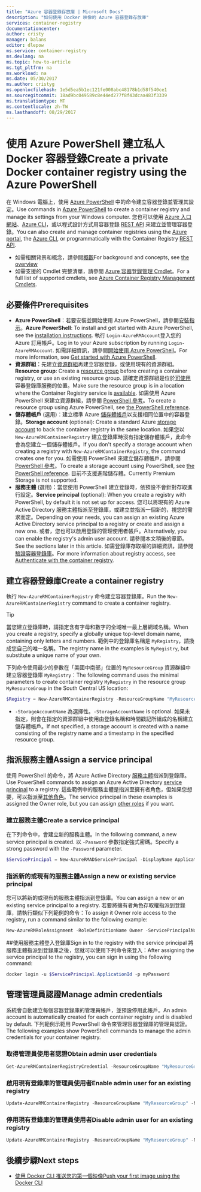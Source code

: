 ```yaml
---
title: "Azure 容器登錄存放庫 | Microsoft Docs"
description: "如何使用 Docker 映像的 Azure 容器登錄存放庫"
services: container-registry
documentationcenter: 
author: cristy
manager: balans
editor: dlepow
ms.service: container-registry
ms.devlang: na
ms.topic: how-to-article
ms.tgt_pltfrm: na
ms.workload: na
ms.date: 05/30/2017
ms.author: cristyg
ms.openlocfilehash: 1e5d5ea5b1ec121fe008abc48178b1d58f540ce1
ms.sourcegitcommit: 18ad9bc049589c8e44ed277f8f43dcaa483f3339
ms.translationtype: MT
ms.contentlocale: zh-TW
ms.lasthandoff: 08/29/2017
---
```

# <a name="create-a-private-docker-container-registry-using-the-azure-powershell"></a><span data-ttu-id="f201f-103">使用 Azure PowerShell 建立私人 Docker 容器登錄</span><span class="sxs-lookup"><span data-stu-id="f201f-103">Create a private Docker container registry using the Azure PowerShell</span></span>
<span data-ttu-id="f201f-104">在 Windows 電腦上，使用 [Azure PowerShell](https://docs.microsoft.com/en-us/powershell/azure/overview) 中的命令建立容器登錄並管理其設定。</span><span class="sxs-lookup"><span data-stu-id="f201f-104">Use commands in [Azure PowerShell](https://docs.microsoft.com/en-us/powershell/azure/overview) to create a container registry and manage its settings from your Windows computer.</span></span> <span data-ttu-id="f201f-105">您也可以使用 [Azure 入口網站](container-registry-get-started-portal.md)、[Azure CLI](container-registry-get-started-azure-cli.md)，或以程式設計方式用容器登錄 [REST API](https://go.microsoft.com/fwlink/p/?linkid=834376) 來建立並管理容器登錄。</span><span class="sxs-lookup"><span data-stu-id="f201f-105">You can also create and manage container registries using the [Azure portal](container-registry-get-started-portal.md), the [Azure CLI](container-registry-get-started-azure-cli.md), or programmatically with the Container Registry [REST API](https://go.microsoft.com/fwlink/p/?linkid=834376).</span></span>


* <span data-ttu-id="f201f-106">如需相關背景和概念，請參閱[概觀](container-registry-intro.md)</span><span class="sxs-lookup"><span data-stu-id="f201f-106">For background and concepts, see [the overview](container-registry-intro.md)</span></span>
* <span data-ttu-id="f201f-107">如需支援的 Cmdlet 完整清單，請參閱 [Azure 容器登錄管理 Cmdlet](https://docs.microsoft.com/en-us/powershell/module/azurerm.containerregistry/)。</span><span class="sxs-lookup"><span data-stu-id="f201f-107">For a full list of supported cmdlets, see [Azure Container Registry Management Cmdlets](https://docs.microsoft.com/en-us/powershell/module/azurerm.containerregistry/).</span></span>


## <a name="prerequisites"></a><span data-ttu-id="f201f-108">必要條件</span><span class="sxs-lookup"><span data-stu-id="f201f-108">Prerequisites</span></span>
* <span data-ttu-id="f201f-109">**Azure PowerShell**：若要安裝並開始使用 Azure PowerShell，請參閱[安裝指示](https://docs.microsoft.com/en-us/powershell/azure/install-azurerm-ps)。</span><span class="sxs-lookup"><span data-stu-id="f201f-109">**Azure PowerShell**: To install and get started with Azure PowerShell, see the [installation instructions](https://docs.microsoft.com/en-us/powershell/azure/install-azurerm-ps).</span></span> <span data-ttu-id="f201f-110">執行 `Login-AzureRMAccount`登入您的 Azure 訂用帳戶。</span><span class="sxs-lookup"><span data-stu-id="f201f-110">Log in to your Azure subscription by running `Login-AzureRMAccount`.</span></span> <span data-ttu-id="f201f-111">如需詳細資訊，請參閱[開始使用 Azure PowerShell](https://docs.microsoft.com/en-us/powershell/azure/get-started-azurep)。</span><span class="sxs-lookup"><span data-stu-id="f201f-111">For more information, see [Get started with Azure PowerShell](https://docs.microsoft.com/en-us/powershell/azure/get-started-azurep).</span></span>
* <span data-ttu-id="f201f-112">**資源群組**：先建立[資源群組](../azure-resource-manager/resource-group-overview.md#resource-groups)再建立容器登錄，或使用現有的資源群組。</span><span class="sxs-lookup"><span data-stu-id="f201f-112">**Resource group**: Create a [resource group](../azure-resource-manager/resource-group-overview.md#resource-groups) before creating a container registry, or use an existing resource group.</span></span> <span data-ttu-id="f201f-113">請確定資源群組是位於[可使用](https://azure.microsoft.com/regions/services/)容器登錄庫服務的位置。</span><span class="sxs-lookup"><span data-stu-id="f201f-113">Make sure the resource group is in a location where the Container Registry service is [available](https://azure.microsoft.com/regions/services/).</span></span> <span data-ttu-id="f201f-114">如需使用 Azure PowerShell 來建立資源群組，請參閱 [PowerShell 參考](https://docs.microsoft.com/en-us/powershell/azure/get-started-azureps#create-a-resource-group)。</span><span class="sxs-lookup"><span data-stu-id="f201f-114">To create a resource group using Azure PowerShell, see [the PowerShell reference](https://docs.microsoft.com/en-us/powershell/azure/get-started-azureps#create-a-resource-group).</span></span>
* <span data-ttu-id="f201f-115">**儲存體帳戶** (選用)：建立標準 Azure [儲存體帳戶](../storage/common/storage-introduction.md)以支援相同位置中的容器登錄。</span><span class="sxs-lookup"><span data-stu-id="f201f-115">**Storage account** (optional): Create a standard Azure [storage account](../storage/common/storage-introduction.md) to back the container registry in the same location.</span></span> <span data-ttu-id="f201f-116">如果您以 `New-AzureRMContainerRegistry` 建立登錄庫時沒有指定儲存體帳戶，此命令會為您建立一個儲存體帳戶。</span><span class="sxs-lookup"><span data-stu-id="f201f-116">If you don't specify a storage account when creating a registry with `New-AzureRMContainerRegistry`, the command creates one for you.</span></span> <span data-ttu-id="f201f-117">如需使用 PowerShell 來建立儲存體帳戶，請參閱 [PowerShell 參考](https://docs.microsoft.com/en-us/powershell/module/azure/new-azurestorageaccount)。</span><span class="sxs-lookup"><span data-stu-id="f201f-117">To create a storage account using PowerShell, see [the PowerShell reference](https://docs.microsoft.com/en-us/powershell/module/azure/new-azurestorageaccount).</span></span> <span data-ttu-id="f201f-118">目前不支援進階儲存體。</span><span class="sxs-lookup"><span data-stu-id="f201f-118">Currently Premium Storage is not supported.</span></span>
* <span data-ttu-id="f201f-119">**服務主體** (選用)：當您使用 PowerShell 建立登錄時，依預設不會針對存取進行設定。</span><span class="sxs-lookup"><span data-stu-id="f201f-119">**Service principal** (optional): When you create a registry with PowerShell, by default it is not set up for access.</span></span> <span data-ttu-id="f201f-120">您可以將現有的 Azure Active Directory 服務主體指派至登錄庫，或建立並指派一個新的，視您的需求而定。</span><span class="sxs-lookup"><span data-stu-id="f201f-120">Depending on your needs, you can assign an existing Azure Active Directory service principal to a registry or create and assign a new one.</span></span> <span data-ttu-id="f201f-121">或者，您也可以啟用登錄的管理使用者帳戶。</span><span class="sxs-lookup"><span data-stu-id="f201f-121">Alternatively, you can enable the registry's admin user account.</span></span> <span data-ttu-id="f201f-122">請參閱本文稍後的章節。</span><span class="sxs-lookup"><span data-stu-id="f201f-122">See the sections later in this article.</span></span> <span data-ttu-id="f201f-123">如需登錄庫存取權的詳細資訊，請參閱[驗證容器登錄庫](container-registry-authentication.md)。</span><span class="sxs-lookup"><span data-stu-id="f201f-123">For more information about registry access, see [Authenticate with the container registry](container-registry-authentication.md).</span></span>

## <a name="create-a-container-registry"></a><span data-ttu-id="f201f-124">建立容器登錄庫</span><span class="sxs-lookup"><span data-stu-id="f201f-124">Create a container registry</span></span>
<span data-ttu-id="f201f-125">執行 `New-AzureRMContainerRegistry` 命令建立容器登錄庫。</span><span class="sxs-lookup"><span data-stu-id="f201f-125">Run the `New-AzureRMContainerRegistry` command to create a container registry.</span></span>

> [!TIP]
> <span data-ttu-id="f201f-126">當您建立登錄庫時，請指定含有字母和數字的全域唯一最上層網域名稱。</span><span class="sxs-lookup"><span data-stu-id="f201f-126">When you create a registry, specify a globally unique top-level domain name, containing only letters and numbers.</span></span> <span data-ttu-id="f201f-127">範例中的登錄庫名稱是 `MyRegistry`，請換成您自己的唯一名稱。</span><span class="sxs-lookup"><span data-stu-id="f201f-127">The registry name in the examples is `MyRegistry`, but substitute a unique name of your own.</span></span>
>
>

<span data-ttu-id="f201f-128">下列命令使用最少的參數在「美國中南部」位置的 `MyResourceGroup` 資源群組中建立容器登錄庫 `MyRegistry`︰</span><span class="sxs-lookup"><span data-stu-id="f201f-128">The following command uses the minimal parameters to create container registry `MyRegistry` in the resource group `MyResourceGroup` in the South Central US location:</span></span>

```PowerShell
$Registry = New-AzureRMContainerRegistry -ResourceGroupName "MyResourceGroup" -Name "MyRegistry"
```

* <span data-ttu-id="f201f-129">`-StorageAccountName` 為選擇性。</span><span class="sxs-lookup"><span data-stu-id="f201f-129">`-StorageAccountName` is optional.</span></span> <span data-ttu-id="f201f-130">如果未指定，則會在指定的資源群組中使用由登錄名稱和時間戳記所組成的名稱建立儲存體帳戶。</span><span class="sxs-lookup"><span data-stu-id="f201f-130">If not specified, a storage account is created with a name consisting of the registry name and a timestamp in the specified resource group.</span></span>

## <a name="assign-a-service-principal"></a><span data-ttu-id="f201f-131">指派服務主體</span><span class="sxs-lookup"><span data-stu-id="f201f-131">Assign a service principal</span></span>
<span data-ttu-id="f201f-132">使用 PowerShell 的命令，將 Azure Active Directory [服務主體](../azure-resource-manager/resource-group-authenticate-service-principal.md)指派到登錄庫。</span><span class="sxs-lookup"><span data-stu-id="f201f-132">Use PowerShell commands to assign an Azure Active Directory [service principal](../azure-resource-manager/resource-group-authenticate-service-principal.md) to a registry.</span></span> <span data-ttu-id="f201f-133">這些範例中的服務主體是指派至擁有者角色，但如果您想要，可以指派至[其他角色](../active-directory/role-based-access-control-configure.md)。</span><span class="sxs-lookup"><span data-stu-id="f201f-133">The service principal in these examples is assigned the Owner role, but you can assign [other roles](../active-directory/role-based-access-control-configure.md) if you want.</span></span>

### <a name="create-a-service-principal"></a><span data-ttu-id="f201f-134">建立服務主體</span><span class="sxs-lookup"><span data-stu-id="f201f-134">Create a service principal</span></span>
<span data-ttu-id="f201f-135">在下列命令中，會建立新的服務主體。</span><span class="sxs-lookup"><span data-stu-id="f201f-135">In the following command, a new service principal is created.</span></span> <span data-ttu-id="f201f-136">以 `-Password` 參數指定強式密碼。</span><span class="sxs-lookup"><span data-stu-id="f201f-136">Specify a strong password with the `-Password` parameter.</span></span>

```PowerShell
$ServicePrincipal = New-AzureRMADServicePrincipal -DisplayName ApplicationDisplayName -Password "MyPassword"
```

### <a name="assign-a-new-or-existing-service-principal"></a><span data-ttu-id="f201f-137">指派新的或現有的服務主體</span><span class="sxs-lookup"><span data-stu-id="f201f-137">Assign a new or existing service principal</span></span>
<span data-ttu-id="f201f-138">您可以將新的或現有的服務主體指派到登錄庫。</span><span class="sxs-lookup"><span data-stu-id="f201f-138">You can assign a new or an existing service principal to a registry.</span></span> <span data-ttu-id="f201f-139">若要將擁有者角色存取權指派到登錄庫，請執行類似下列範例的命令：</span><span class="sxs-lookup"><span data-stu-id="f201f-139">To assign it Owner role access to the registry, run a command similar to the following example:</span></span>

```PowerShell
New-AzureRMRoleAssignment -RoleDefinitionName Owner -ServicePrincipalName $ServicePrincipal.ApplicationId -Scope $Registry.Id
```

##<a name="sign-in-to-the-registry-with-the-service-principal"></a><span data-ttu-id="f201f-140">使用服務主體登入登錄庫</span><span class="sxs-lookup"><span data-stu-id="f201f-140">Sign in to the registry with the service principal</span></span>
<span data-ttu-id="f201f-141">將服務主體指派到登錄庫之後，您就可以使用下列命令來登入：</span><span class="sxs-lookup"><span data-stu-id="f201f-141">After assigning the service principal to the registry, you can sign in using the following command:</span></span>

```PowerShell
docker login -u $ServicePrincipal.ApplicationId -p myPassword
```

## <a name="manage-admin-credentials"></a><span data-ttu-id="f201f-142">管理管理員認證</span><span class="sxs-lookup"><span data-stu-id="f201f-142">Manage admin credentials</span></span>
<span data-ttu-id="f201f-143">系統會自動建立每個容器登錄庫的管理員帳戶，並預設停用此帳戶。</span><span class="sxs-lookup"><span data-stu-id="f201f-143">An admin account is automatically created for each container registry and is disabled by default.</span></span> <span data-ttu-id="f201f-144">下列範例示範用 PowerShell 命令來管理容器登錄庫的管理員認證。</span><span class="sxs-lookup"><span data-stu-id="f201f-144">The following examples show PowerShell commands to manage the admin credentials for your container registry.</span></span>

### <a name="obtain-admin-user-credentials"></a><span data-ttu-id="f201f-145">取得管理員使用者認證</span><span class="sxs-lookup"><span data-stu-id="f201f-145">Obtain admin user credentials</span></span>
```PowerShell
Get-AzureRMContainerRegistryCredential -ResourceGroupName "MyResourceGroup" -Name "MyRegistry"
```

### <a name="enable-admin-user-for-an-existing-registry"></a><span data-ttu-id="f201f-146">啟用現有登錄庫的管理員使用者</span><span class="sxs-lookup"><span data-stu-id="f201f-146">Enable admin user for an existing registry</span></span>
```PowerShell
Update-AzureRMContainerRegistry -ResourceGroupName "MyResourceGroup" -Name "MyRegistry" -EnableAdminUser
```

### <a name="disable-admin-user-for-an-existing-registry"></a><span data-ttu-id="f201f-147">停用現有登錄庫的管理員使用者</span><span class="sxs-lookup"><span data-stu-id="f201f-147">Disable admin user for an existing registry</span></span>
```PowerShell
Update-AzureRMContainerRegistry -ResourceGroupName "MyResourceGroup" -Name "MyRegistry" -DisableAdminUser
```

## <a name="next-steps"></a><span data-ttu-id="f201f-148">後續步驟</span><span class="sxs-lookup"><span data-stu-id="f201f-148">Next steps</span></span>
* [<span data-ttu-id="f201f-149">使用 Docker CLI 推送您的第一個映像</span><span class="sxs-lookup"><span data-stu-id="f201f-149">Push your first image using the Docker CLI</span></span>](container-registry-get-started-docker-cli.md)
